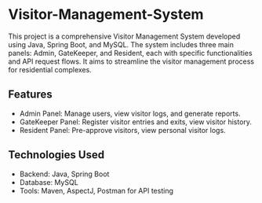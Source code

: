 # Visitor-Management-System
This project is a comprehensive Visitor Management System developed using Java, Spring Boot, and MySQL. The system includes three main panels: Admin, GateKeeper, and Resident, each with specific functionalities and API request flows. It aims to streamline the visitor management process for residential complexes.

## Features
- Admin Panel: Manage users, view visitor logs, and generate reports.
- GateKeeper Panel: Register visitor entries and exits, view visitor history.
- Resident Panel: Pre-approve visitors, view personal visitor logs.

## Technologies Used
- Backend: Java, Spring Boot
- Database: MySQL
- Tools: Maven, AspectJ, Postman for API testing
